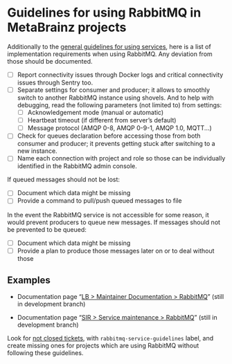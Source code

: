 # Guidelines for using RabbitMQ in MetaBrainz projects

Additionally to the [general guidelines for using services](README.md),
here is a list of implementation requirements when using RabbitMQ.
Any deviation from those should be documented.

* [ ] Report connectivity issues through Docker logs and critical connectivity issues through Sentry too.
* [ ] Separate settings for consumer and producer; it allows to smoothly switch to another RabbitMQ instance using shovels.
  And to help with debugging, read the following parameters (not limited to) from settings:
  * [ ] Acknowledgement mode (manual or automatic)
  * [ ] Heartbeat timeout (if different from server’s default)
  * [ ] Message protocol (AMQP 0-8, AMQP 0-9-1, AMQP 1.0, MQTT...)
* [ ] Check for queues declaration before accessing those from both consumer and producer; it prevents getting stuck after switching to a new instance.
* [ ] Name each connection with project and role so those can be individually identified in the RabbitMQ admin console.

If queued messages should not be lost:
* [ ] Document which data might be missing
* [ ] Provide a command to pull/push queued messages to file

In the event the RabbitMQ service is not accessible for some reason, it would prevent producers to queue new messages.
If messages should not be prevented to be queued:
* [ ] Document which data might be missing
* [ ] Provide a plan to produce those messages later on or to deal without those

## Examples

* Documentation page “[LB > Maintainer Documentation > RabbitMQ](https://listenbrainz.readthedocs.io/en/latest/maintainers/rabbitmq.html)”
  (still in development branch) <!-- TODO: replace /latest/ with /stable/ on release -->

* Documentation page “[SIR > Service maintenance > RabbitMQ](https://sir.readthedocs.io/en/latest/service/index.html#rabbitmq-1)”
  (still in development branch) <!-- TODO: replace /latest/ with /stable/ on release -->

Look for [not closed tickets](https://tickets.metabrainz.org/issues/?jql=labels+=+rabbitmq-service-guidelines+AND+status+!=+Closed),
with `rabbitmq-service-guidelines` label, and create missing ones
for projects which are using RabbitMQ without following these guidelines.
